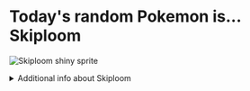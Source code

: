 # Today's random Pokemon is... Skiploom

![Skiploom shiny sprite](https://raw.githubusercontent.com/PokeAPI/sprites/master/sprites/pokemon/shiny/188.png)

<details>
<summary>Additional info about Skiploom</summary>

| srpite type | image |
|------|------|
| back_default | ![Skiploom back_default sprite](https://raw.githubusercontent.com/PokeAPI/sprites/master/sprites/pokemon/back/188.png) |
| back_shiny | ![Skiploom back_shiny sprite](https://raw.githubusercontent.com/PokeAPI/sprites/master/sprites/pokemon/back/shiny/188.png) |
| front_default | ![Skiploom front_default sprite](https://raw.githubusercontent.com/PokeAPI/sprites/master/sprites/pokemon/188.png) | </details>